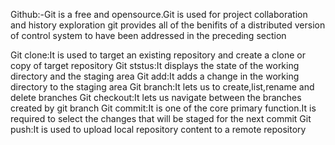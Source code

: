 Github:-Git is a free and opensource.Git is used for project collaboration and history exploration git provides all of the benifits of a distributed version of control system to have been addressed in the preceding section

Git clone:It is used to target an existing repository and create a clone or copy of target repository
Git ststus:It displays the state of the working directory and the staging area
Git add:It adds a change in the working directory to the staging area
Git branch:It lets us to create,list,rename and delete branches
Git checkout:It lets us navigate between the branches created by git branch
Git commit:It is one of the core primary function.It is required to select the changes that will be staged for the next commit
Git push:It is used to upload local repository content to a remote repository